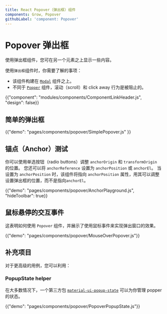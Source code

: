 ```yaml
---
title: React Popover（弹出框）组件
components: Grow, Popover
githubLabel: 'component: Popover'
---
```


# Popover 弹出框

<p class="description">使用弹出框组件，您可在另一个元素之上显示一些内容。</p>

使用`弹出框`组件时，你需要了解的事项：

- 该组件构建在 [`Modal`](/components/modal/) 组件之上。
- 不同于  [`Popper`](/components/popper/) 组件，滚动（scroll）和 click away 行为是被阻止的。

{{"component": "modules/components/ComponentLinkHeader.js", "design": false}}

## 简单的弹出框

{{"demo": "pages/components/popover/SimplePopover.js" }}

## 锚点（Anchor）测试

你可以使用单选按钮（radio buttons）调整 `anchorOrigin` 和 `transformOrigin` 的位置。 您还可以将 `anchorReference` 设置为 `anchorPosition` 或 `anchorEl`。 当设置为 `anchorPosition` 时，该组件将指向 `anchorPosition` 属性，用其可以调整设置弹出框的位置，而不是指向`anchorEl`。

{{"demo": "pages/components/popover/AnchorPlayground.js", "hideToolbar": true}}

## 鼠标悬停的交互事件

这表明如何使用 `Popover` 组件，并展示了使用鼠标事件来实现弹出窗口的效果。

{{"demo": "pages/components/popover/MouseOverPopover.js"}}

## 补充项目

对于更高级的用例，您可以利用：

### PopupState helper

在大多数情况下，一个第三方包 [`material-ui-popup-state`](https://github.com/jcoreio/material-ui-popup-state) 可以为你管理 popper 的状态。

{{"demo": "pages/components/popover/PopoverPopupState.js"}}

